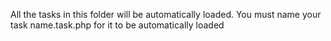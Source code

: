 All the tasks in this folder will be automatically loaded. You must name your task
name.task.php for it to be automatically loaded
